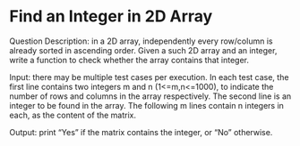 # Find an Integer in 2D Array

Question Description: in a 2D array, independently every row/column is already sorted in ascending order. Given a such 2D array and an integer, write a function to check whether the array contains that integer.

Input: there may be multiple test cases per execution. In each test case, the first line contains two integers m and n (1<=m,n<=1000), to indicate the number of rows and columns in the array respectively. The second line is an integer to be found in the array. The following m lines contain n integers in each, as the content of the matrix.

Output: print “Yes” if the matrix contains the integer, or “No” otherwise.
